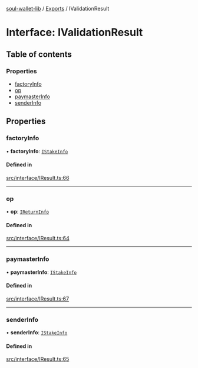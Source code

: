 [soul-wallet-lib](../README.md) / [Exports](../modules.md) / IValidationResult

# Interface: IValidationResult

## Table of contents

### Properties

- [factoryInfo](IValidationResult.md#factoryinfo)
- [op](IValidationResult.md#op)
- [paymasterInfo](IValidationResult.md#paymasterinfo)
- [senderInfo](IValidationResult.md#senderinfo)

## Properties

### factoryInfo

• **factoryInfo**: [`IStakeInfo`](IStakeInfo.md)

#### Defined in

[src/interface/IResult.ts:66](https://github.com/proofofsoulprotocol/soulwalletlib/blob/93d2029/src/interface/IResult.ts#L66)

___

### op

• **op**: [`IReturnInfo`](IReturnInfo.md)

#### Defined in

[src/interface/IResult.ts:64](https://github.com/proofofsoulprotocol/soulwalletlib/blob/93d2029/src/interface/IResult.ts#L64)

___

### paymasterInfo

• **paymasterInfo**: [`IStakeInfo`](IStakeInfo.md)

#### Defined in

[src/interface/IResult.ts:67](https://github.com/proofofsoulprotocol/soulwalletlib/blob/93d2029/src/interface/IResult.ts#L67)

___

### senderInfo

• **senderInfo**: [`IStakeInfo`](IStakeInfo.md)

#### Defined in

[src/interface/IResult.ts:65](https://github.com/proofofsoulprotocol/soulwalletlib/blob/93d2029/src/interface/IResult.ts#L65)
